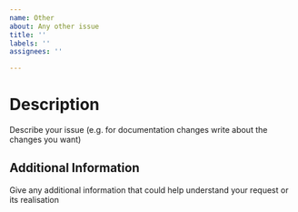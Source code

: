 ```yaml
---
name: Other
about: Any other issue
title: ''
labels: ''
assignees: ''

---
```


# Description

Describe your issue (e.g. for documentation changes write about the changes you want)

## Additional Information

Give any additional information that could help understand your request or its realisation

